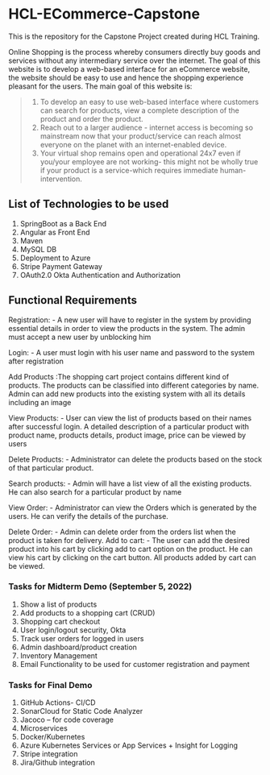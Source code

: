 # HCL-ECommerce-Capstone

This is the repository for the Capstone Project created during HCL Training.
  
Online Shopping is the process whereby consumers directly buy goods and services
without any intermediary service over the internet. The goal of this website is to
develop a web-based interface for an eCommerce website, the website should be easy to use
and hence the shopping experience pleasant for the users. The main goal of this website is:

> 1. To develop an easy to use web-based interface where customers can search for products,
view a complete description of the product and order the product.
> 2. Reach out to a larger audience - internet access is becoming so mainstream now that your
product/service can reach almost everyone on the planet with an internet-enabled device.
> 3. Your virtual shop remains open and operational 24x7 even if you/your employee are not
working- this might not be wholly true if your product is a service-which requires immediate
human-intervention.

## List of Technologies to be used

1. SpringBoot as a Back End
2. Angular as Front End
3. Maven
4. MySQL DB
5. Deployment to Azure
6. Stripe Payment Gateway
7. OAuth2.0 Okta Authentication and Authorization


## Functional Requirements

Registration: - A new user will have to register in the system by providing essential details in order to view the products in the system. The admin must accept a new user by unblocking him

Login: - A user must login with his user name and password to the system after registration

Add Products :The shopping cart project contains different kind of products. The products can be classified into different categories by name. Admin can add new products into the existing system with all its details including an image

View Products: - User can view the list of products based on their names after successful login. A detailed description of a particular product with product name, products details, product image, price can be viewed by users

Delete Products: - Administrator can delete the products based on the stock of that particular product. 

Search products: - Admin will have a list view of all the existing products. He can also search for a particular product by name

View Order: - Administrator can view the Orders which is generated by the users. He can verify the details of the purchase.

Delete Order: - Admin can delete order from the orders list when the product is taken for delivery. Add to cart: - The user can add the desired product into his cart by clicking add to cart option on the product. He can view his cart by clicking on the cart button. All products added by cart can be viewed.

### Tasks for Midterm Demo (September 5, 2022)

1. Show a list of products
2. Add products to a shopping cart (CRUD)
3. Shopping cart checkout
4. User login/logout security, Okta
5. Track user orders for logged in users
6. Admin dashboard/product creation
7. Inventory Management
8. Email Functionality to be used for customer registration and payment

### Tasks for Final Demo

1. GitHub Actions- CI/CD
2. SonarCloud for Static Code Analyzer
3. Jacoco – for code coverage
4. Microservices
5. Docker/Kubernetes
6. Azure Kubernetes Services or App Services + Insight for Logging
7. Stripe integration
8. Jira/Github integration


